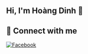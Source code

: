 ## Hi, I'm Hoàng Dinh 👋

<!--
**HoangDinh2k4/HoangDinh2k4** is a ✨ _special_ ✨ repository because its `README.md` (this file) appears on your GitHub profile.

Here are some ideas to get you started:

- 🔭 I’m currently a student at University of Science – VNUHCM.
- 🌱 I’m studying and exploring the field of **Data Science**.
- 👯 I’m open to collaborating on projects related to Data, AI, and Machine Learning.  
- 🤔 Currently learning: Python, SQL, Big Data frameworks
-->

## 🔗 Connect with me 
[![Facebook]([https://img.shields.io/badge/Facebook-%231877F2.svg?&style=for-the-badge&logo=facebook&logoColor=white)](https://facebook.com/yourprofile](https://www.facebook.com/bechanh.vn?locale=vi_VN))  
